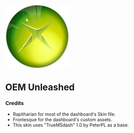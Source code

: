 <img src="https://github.com/Frontesque/OEM-Unleashed/blob/main/dashboard/orb.png?raw=true" alt="Xbox Logo" width="200"/>

# OEM Unleashed


### Credits
- Rapitharian for most of the dashboard's Skin file.
- Frontesque for the dashboard's custom assets.
- This skin uses "TrueMSdash" 1.0 by PeterPL as a base.
